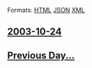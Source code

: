 
Formats: [HTML](2003/10/24/index.html)  [JSON](2003/10/24/index.json)  [XML](2003/10/24/index.xml)  

## [2003-10-24](/news/2003/10/24/index.md)

## [Previous Day...](/news/2003/10/23/index.md)


